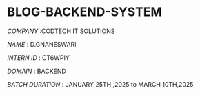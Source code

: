 # BLOG-BACKEND-SYSTEM

*COMPANY* :CODTECH IT SOLUTIONS

*NAME* : D.GNANESWARI

*INTERN ID* : CT6WPIY

*DOMAIN* : BACKEND

*BATCH DURATION* : JANUARY 25TH ,2025 to MARCH 10TH,2025

